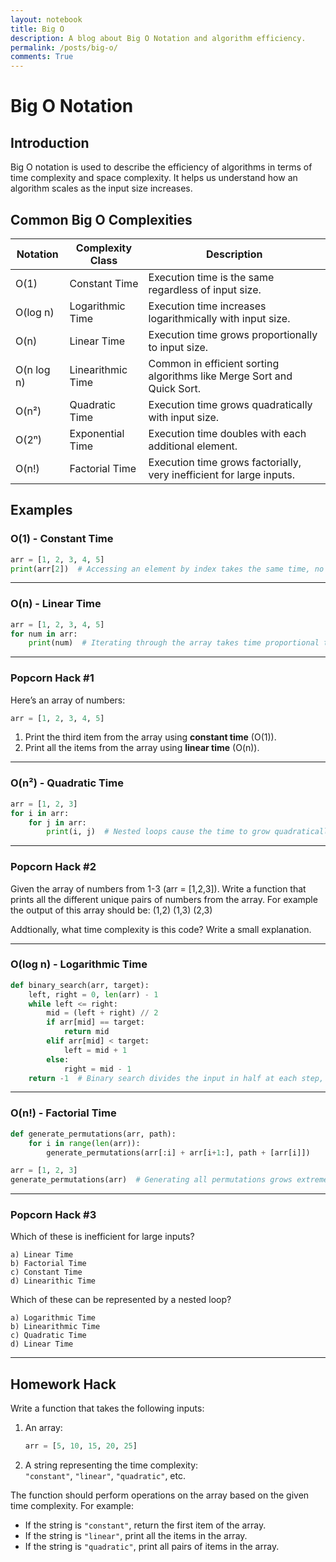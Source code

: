 ```yaml
---
layout: notebook
title: Big O
description: A blog about Big O Notation and algorithm efficiency.
permalink: /posts/big-o/
comments: True
---
```


# Big O Notation

## Introduction
Big O notation is used to describe the efficiency of algorithms in terms of time complexity and space complexity. It helps us understand how an algorithm scales as the input size increases.

## Common Big O Complexities

| Notation  | Complexity Class | Description |
|-----------|----------------|-------------|
| O(1)      | Constant Time  | Execution time is the same regardless of input size. |
| O(log n)  | Logarithmic Time | Execution time increases logarithmically with input size. |
| O(n)      | Linear Time    | Execution time grows proportionally to input size. |
| O(n log n)| Linearithmic Time | Common in efficient sorting algorithms like Merge Sort and Quick Sort. |
| O(n²)     | Quadratic Time | Execution time grows quadratically with input size. |
| O(2ⁿ)     | Exponential Time | Execution time doubles with each additional element. |
| O(n!)     | Factorial Time | Execution time grows factorially, very inefficient for large inputs. |

## Examples

### O(1) - Constant Time
```python
arr = [1, 2, 3, 4, 5]
print(arr[2])  # Accessing an element by index takes the same time, no matter the size of the array.
```

---

### O(n) - Linear Time
```python
arr = [1, 2, 3, 4, 5]
for num in arr:
    print(num)  # Iterating through the array takes time proportional to its size.
```

---

### Popcorn Hack #1

Here’s an array of numbers:  
```python
arr = [1, 2, 3, 4, 5]
```

1. Print the third item from the array using **constant time** (O(1)).
2. Print all the items from the array using **linear time** (O(n)).

---

### O(n²) - Quadratic Time
```python
arr = [1, 2, 3]
for i in arr:
    for j in arr:
        print(i, j)  # Nested loops cause the time to grow quadratically as the input size increases.
```

---

### Popcorn Hack #2

Given the array of numbers from 1-3 (arr = [1,2,3]). Write a function that prints all the different unique pairs of numbers from the array. For example the output of this array should be:
(1,2)
(1,3)
(2,3)

Addtionally, what time complexity is this code? Write a small explanation. 

---

### O(log n) - Logarithmic Time
```python
def binary_search(arr, target):
    left, right = 0, len(arr) - 1
    while left <= right:
        mid = (left + right) // 2
        if arr[mid] == target:
            return mid
        elif arr[mid] < target:
            left = mid + 1
        else:
            right = mid - 1
    return -1  # Binary search divides the input in half at each step, making it very efficient.
```

---

### O(n!) - Factorial Time
```python
def generate_permutations(arr, path):
    for i in range(len(arr)):
        generate_permutations(arr[:i] + arr[i+1:], path + [arr[i]])

arr = [1, 2, 3]
generate_permutations(arr)  # Generating all permutations grows extremely fast as the input size increases.
```

---

### Popcorn Hack #3

Which of these is inefficient for large inputs?  

```
a) Linear Time
b) Factorial Time
c) Constant Time
d) Linearithic Time
```

Which of these can be represented by a nested loop?

```
a) Logarithmic Time
b) Linearithmic Time
c) Quadratic Time
d) Linear Time
```

---

## Homework Hack

Write a function that takes the following inputs:
1. An array:  
   ```python
   arr = [5, 10, 15, 20, 25]
   ```
2. A string representing the time complexity:  
   `"constant"`, `"linear"`, `"quadratic"`, etc.

The function should perform operations on the array based on the given time complexity. For example:
- If the string is `"constant"`, return the first item of the array.
- If the string is `"linear"`, print all the items in the array.
- If the string is `"quadratic"`, print all pairs of items in the array.



